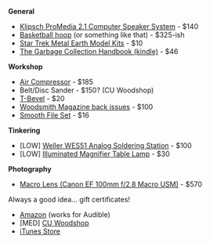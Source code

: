**General**

- [Klipsch ProMedia 2.1 Computer Speaker System](http://a.co/0xtWHan) - $140
- [Basketball hoop](http://a.co/b4vfCIk) (or something like that) - $325-ish
- [Star Trek Metal Earth Model Kits](https://www.thinkgeek.com/product/hruj/) - $10
- [The Garbage Collection Handbook (kindle)](http://a.co/d/eq3AchS) - $46

**Workshop**

- [Air Compressor](https://www.lowes.com/pd/California-Air-Tools-2-Gallon-Electric-Horizontal-Quiet-Air-Compressor/1000018911) - $185
- Belt/Disc Sander - $150? (CU Woodshop)
- [T-Bevel](https://www.lowes.com/pd/IRWIN-Hardwood-T-Bevel/50420100) - $20
- [Woodsmith Magazine back issues](http://www.woodsmith.com/back-issue-library.php) - $100
- [Smooth File Set](https://www.lowes.com/pd/Kobalt-8-in-Smooth-File-Set/999921002) - $16

**Tinkering**

- \[LOW] [Weller WES51 Analog Soldering Station](http://a.co/acyAMEz) - $100
- \[LOW] [Illuminated Magnifier Table Lamp](https://www.ifixit.com/Store/Tools/Illuminated-Magnifier-Table-Lamp/IF145-038) - $30

**Photography**

- [Macro Lens (Canon EF 100mm f/2.8 Macro USM)](http://www.bhphotovideo.com/c/product/194451-USA/Canon_4657A006_100mm_f_2_8_USM_Macro.html) - $570


Always a good idea... gift certificates!

- [Amazon](http://www.amazon.com/gp/gc/ref=topnav_giftcert) (works for Audible)
- \[MED] [CU Woodshop](http://cuwoodshop.com/)
- [iTunes Store](http://store.apple.com/us/browse/home/giftcards/itunes/gallery)
